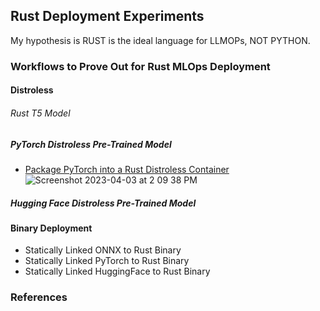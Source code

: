 ## Rust Deployment Experiments

My hypothesis is RUST is the ideal language for LLMOPs, NOT PYTHON.

### Workflows to Prove Out for Rust MLOps Deployment

#### Distroless

###### Rust T5 Model


##### PyTorch Distroless Pre-Trained Model

* [Package PyTorch into a Rust Distroless Container](https://github.com/nogibjj/rusty-deploy/tree/main/rtorchdist)
![Screenshot 2023-04-03 at 2 09 38 PM](https://user-images.githubusercontent.com/58792/229592006-9a0c59c1-e1d0-43c7-bc97-dda3d891ec91.png)

##### Hugging Face Distroless Pre-Trained Model

#### Binary Deployment

* Statically Linked ONNX to Rust Binary
* Statically Linked PyTorch to Rust Binary
* Statically Linked HuggingFace to Rust Binary

### References
